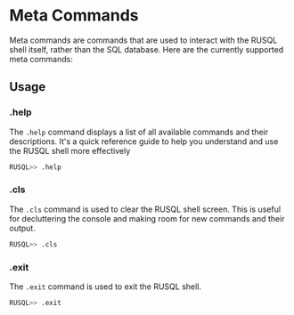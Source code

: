 # Meta Commands

Meta commands are commands that are used to interact with the RUSQL shell itself, rather than the SQL database. Here are the currently supported meta commands:

## Usage

### .help
The `.help` command displays a list of all available commands and their descriptions. It's a quick reference guide to help you understand and use the RUSQL shell more effectively
```bash
RUSQL>> .help
```

### .cls
The `.cls` command is used to clear the RUSQL shell screen. This is useful for decluttering the console and making room for new commands and their output.
```bash
RUSQL>> .cls
```

### .exit

The `.exit` command is used to exit the RUSQL shell.
```bash
RUSQL>> .exit
```

